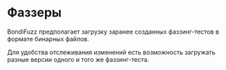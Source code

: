 
# Фаззеры

BondiFuzz предполагает загрузку заранее созданных фаззинг-тестов в формате бинарных файлов.

Для удобства отслеживания изменений есть возможность загружать разные версии одного и того же фаззинг-теста.
